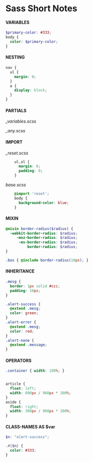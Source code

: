 
# Sass Short Notes

#### VARIABLES

```scss
$primary-color: #333;
body {
  color: $primary-color;
}
```

#### NESTING

```scss
nav {
  ul {
    margin: 0;
  }
  a {
    display: block;
  }
}
```

#### PARTIALS

  *_variables.scss*

  *_any.scss*


#### IMPORT

 *_reset.scss*
  
```scss
    ul,ol {
      margin: 0;
      padding: 0;
    }
```

*base.scss*
 
```scss
    @import 'reset';
    body {
      background-color: blue;
    }
```

#### MIXIN

```scss
@mixin border-radius($radius) {
  -webkit-border-radius: $radius;
     -moz-border-radius: $radius;
      -ms-border-radius: $radius;
          border-radius: $radius;
}

.box { @include border-radius(10px); }
```

#### INHERITANCE

```scss
.mesg {
  border: 1px solid #ccc;
  padding: 10px; 
}

.alert-success {
  @extend .mesg;
  color: green;
}
.alert-error {
  @extend .mesg;
  color: red;
}
.alert-none {
  @extend .message;
}
```


#### OPERATORS

```scss
.container { width: 100%; }


article {
  float: left;
  width: 600px / 960px * 100%;
}
aside {
  float: right;
  width: 300px / 960px * 100%;
}
```


#### CLASS-NAMES AS $var

```scss
$n: "alert-success";

.#{$n} {
  color: #333;
}
```



